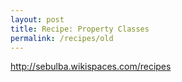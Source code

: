 ```yaml
---
layout: post
title: Recipe: Property Classes
permalink: /recipes/old
---
```


http://sebulba.wikispaces.com/recipes

